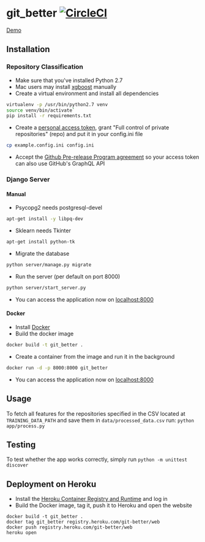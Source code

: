 # git_better [![CircleCI](https://circleci.com/gh/WGierke/git_better.svg?style=svg&circle-token=3fb4bac4bb656bc2e7b9dbb6d9dc77a303bd240c)](https://circleci.com/gh/WGierke/git_better)
[Demo](http://git-better.herokuapp.com/)
## Installation
### Repository Classification
- Make sure that you've installed Python 2.7
- Mac users may install [xgboost](http://xgboost.readthedocs.io/en/latest/build.html) manually
- Create a virtual environment and install all dependencies  
```bash
virtualenv -p /usr/bin/python2.7 venv
source venv/bin/activate`  
pip install -r requirements.txt
```
- Create a [personal access token](https://github.com/settings/tokens), grant "Full control of private repositories" (repo) and put it in your config.ini file  
```bash
cp example.config.ini config.ini
```
- Accept the [Github Pre-release Program agreement](https://github.com/prerelease/agreement) so your access token can also use GitHub's GraphQL API  

### Django Server
#### Manual
- Psycopg2 needs postgresql-devel
```bash
apt-get install -y libpq-dev
```
- Sklearn needs Tkinter
```bash
apt-get install python-tk
```
- Migrate the database  
```bash
python server/manage.py migrate
```
- Run the server (per default on port 8000)  
```bash
python server/start_server.py
``` 
- You can access the application now on [localhost:8000](http://localhost:8000)  

#### Docker
- Install [Docker](https://docs.docker.com/)
- Build the docker image
```bash
docker build -t git_better .
```
- Create a container from the image and run it in the background
```bash
docker run -d -p 8000:8000 git_better
```
- You can access the application now on [localhost:8000](http://localhost:8000)  

## Usage
To fetch all features for the repositories specified in the CSV located at `TRAINING_DATA_PATH` and save them in `data/processed_data.csv` run: `python app/process.py`

## Testing
To test whether the app works correctly, simply run `python -m unittest discover`

## Deployment on Heroku
- Install the [Heroku Container Registry and Runtime](https://devcenter.heroku.com/articles/container-registry-and-runtime) and log in   
- Build the Docker image, tag it, push it to Heroku and open the website  
```
docker build -t git_better .  
docker tag git_better registry.heroku.com/git-better/web  
docker push registry.heroku.com/git-better/web  
heroku open  
```
